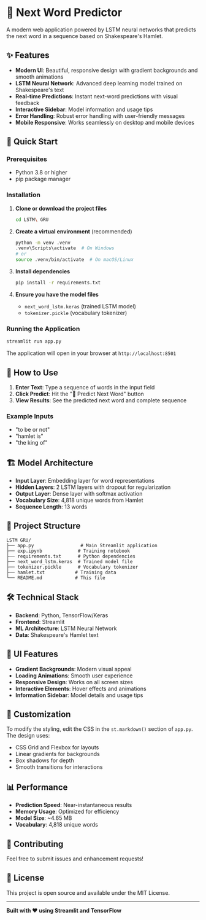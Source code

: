 # 🧠 Next Word Predictor

A modern web application powered by LSTM neural networks that predicts the next word in a sequence based on Shakespeare's Hamlet.

## ✨ Features

- **Modern UI**: Beautiful, responsive design with gradient backgrounds and smooth animations
- **LSTM Neural Network**: Advanced deep learning model trained on Shakespeare's text
- **Real-time Predictions**: Instant next-word predictions with visual feedback
- **Interactive Sidebar**: Model information and usage tips
- **Error Handling**: Robust error handling with user-friendly messages
- **Mobile Responsive**: Works seamlessly on desktop and mobile devices

## 🚀 Quick Start

### Prerequisites

- Python 3.8 or higher
- pip package manager

### Installation

1. **Clone or download the project files**

   ```bash
   cd LSTM\ GRU
   ```

2. **Create a virtual environment** (recommended)

   ```bash
   python -m venv .venv
   .venv\Scripts\activate  # On Windows
   # or
   source .venv/bin/activate  # On macOS/Linux
   ```

3. **Install dependencies**

   ```bash
   pip install -r requirements.txt
   ```

4. **Ensure you have the model files**
   - `next_word_lstm.keras` (trained LSTM model)
   - `tokenizer.pickle` (vocabulary tokenizer)

### Running the Application

```bash
streamlit run app.py
```

The application will open in your browser at `http://localhost:8501`

## 🎯 How to Use

1. **Enter Text**: Type a sequence of words in the input field
2. **Click Predict**: Hit the "🚀 Predict Next Word" button
3. **View Results**: See the predicted next word and complete sequence

### Example Inputs

- "to be or not"
- "hamlet is"
- "the king of"

## 🏗️ Model Architecture

- **Input Layer**: Embedding layer for word representations
- **Hidden Layers**: 2 LSTM layers with dropout for regularization
- **Output Layer**: Dense layer with softmax activation
- **Vocabulary Size**: 4,818 unique words from Hamlet
- **Sequence Length**: 13 words

## 📁 Project Structure

```
LSTM GRU/
├── app.py                 # Main Streamlit application
├── exp.ipynb             # Training notebook
├── requirements.txt      # Python dependencies
├── next_word_lstm.keras  # Trained model file
├── tokenizer.pickle      # Vocabulary tokenizer
├── hamlet.txt           # Training data
└── README.md            # This file
```

## 🛠️ Technical Stack

- **Backend**: Python, TensorFlow/Keras
- **Frontend**: Streamlit
- **ML Architecture**: LSTM Neural Network
- **Data**: Shakespeare's Hamlet text

## 🎨 UI Features

- **Gradient Backgrounds**: Modern visual appeal
- **Loading Animations**: Smooth user experience
- **Responsive Design**: Works on all screen sizes
- **Interactive Elements**: Hover effects and animations
- **Information Sidebar**: Model details and usage tips

## 🔧 Customization

To modify the styling, edit the CSS in the `st.markdown()` section of `app.py`. The design uses:

- CSS Grid and Flexbox for layouts
- Linear gradients for backgrounds
- Box shadows for depth
- Smooth transitions for interactions

## 📊 Performance

- **Prediction Speed**: Near-instantaneous results
- **Memory Usage**: Optimized for efficiency
- **Model Size**: ~4.65 MB
- **Vocabulary**: 4,818 unique words

## 🤝 Contributing

Feel free to submit issues and enhancement requests!

## 📄 License

This project is open source and available under the MIT License.

---

**Built with ❤️ using Streamlit and TensorFlow**
